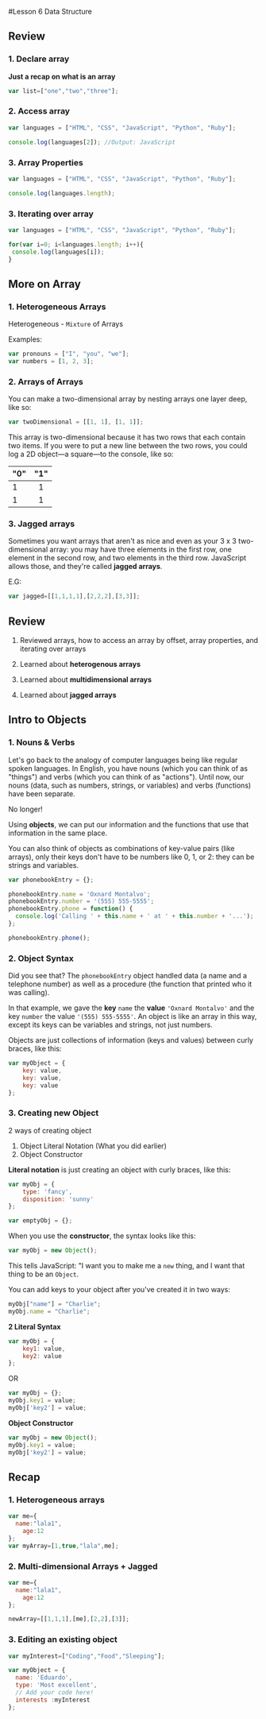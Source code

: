 #Lesson 6 Data Structure

## Review 
### 1. Declare array 

**Just a recap on what is an array**
```javascript
var list=["one","two","three"];
```

### 2. Access array
```javascript
var languages = ["HTML", "CSS", "JavaScript", "Python", "Ruby"];

console.log(languages[2]); //Output: JavaScript
```

### 3. Array Properties 
```javascript
var languages = ["HTML", "CSS", "JavaScript", "Python", "Ruby"];

console.log(languages.length);
```

### 3. Iterating over array 
```javascript
var languages = ["HTML", "CSS", "JavaScript", "Python", "Ruby"];

for(var i=0; i<languages.length; i++){
 console.log(languages[i]);   
}
```

## More on Array 
### 1. Heterogeneous Arrays
Heterogeneous - `Mixture` of Arrays

Examples: 
```javascript
var pronouns = ["I", "you", "we"];
var numbers = [1, 2, 3];
```

### 2. Arrays of Arrays 
You can make a two-dimensional array by nesting arrays one layer deep, like so:

```javascript
var twoDimensional = [[1, 1], [1, 1]];

```

This array is two-dimensional because it has two rows that each contain two items. If you were to put a new line between the two rows, you could log a 2D object—a square—to the console, like so:

| "0"   | "1"   | 
| ----  |:-----:| 
| 1     |   1   |
| 1     |   1   |

### 3. Jagged arrays

Sometimes you want arrays that aren't as nice and even as your 3 x 3 two-dimensional array: you may have three elements in the first row, one element in the second row, and two elements in the third row. JavaScript allows those, and they're called **jagged arrays**.

E.G:

```javascript
var jagged=[[1,1,1,1],[2,2,2],[3,3]];
```

## Review 

1. Reviewed arrays, how to access an array by offset, array properties, and iterating over arrays

2. Learned about **heterogenous arrays**

3. Learned about **multidimensional arrays**

4. Learned about **jagged arrays**


## Intro to Objects
### 1. Nouns & Verbs 
Let's go back to the analogy of computer languages being like regular spoken languages. In English, you have nouns (which you can think of as "things") and verbs (which you can think of as "actions"). Until now, our nouns (data, such as numbers, strings, or variables) and verbs (functions) have been separate.

No longer!

Using **objects**, we can put our information and the functions that use that information in the same place.

You can also think of objects as combinations of key-value pairs (like arrays), only their keys don't have to be numbers like 0, 1, or 2: they can be strings and variables.

```javascript
var phonebookEntry = {};

phonebookEntry.name = 'Oxnard Montalvo';
phonebookEntry.number = '(555) 555-5555';
phonebookEntry.phone = function() {
  console.log('Calling ' + this.name + ' at ' + this.number + '...');
};

phonebookEntry.phone();
```

### 2. Object Syntax

Did you see that? The `phonebookEntry` object handled data (a name and a telephone number) as well as a procedure (the function that printed who it was calling).

In that example, we gave the **key** `name` the **value** `'Oxnard Montalvo'` and the key `number` the value `'(555) 555-5555'`. An object is like an array in this way, except its keys can be variables and strings, not just numbers.

Objects are just collections of information (keys and values) between curly braces, like this:

```javascript
var myObject = {
    key: value,
    key: value,
    key: value
};
```

### 3. Creating new Object
2 ways of creating object 
1. Object Literal Notation (What you did earlier)
2. Object Constructor

**Literal notation** is just creating an object with curly braces, like this:

```javascript
var myObj = {
    type: 'fancy',
    disposition: 'sunny'
};

var emptyObj = {};
```

When you use the **constructor**, the syntax looks like this:

```javascript
var myObj = new Object();

```

This tells JavaScript: "I want you to make me a `new` thing, and I want that thing to be an `Object`.

You can add keys to your object after you've created it in two ways:

```javascript
myObj["name"] = "Charlie";
myObj.name = "Charlie";
```

**2 Literal Syntax**

```javascript
var myObj = {
    key1: value,
    key2: value
};

```
OR

```javascript
var myObj = {};
myObj.key1 = value;
myObj['key2'] = value;

```

**Object Constructor**

```javascript
var myObj = new Object();
myObj.key1 = value;
myObj['key2'] = value;
```

## Recap
### 1. Heterogeneous arrays

```javascript
var me={
  name:"lala1",  
    age:12
};
var myArray=[1,true,"lala",me];
```

### 2. Multi-dimensional Arrays + Jagged

```javascript
var me={
  name:"lala1",  
    age:12
};

newArray=[[1,1,1],[me],[2,2],[3]];
```

### 3. Editing an existing object

```javascript
var myInterest=["Coding","Food","Sleeping"];

var myObject = {
  name: 'Eduardo',
  type: 'Most excellent',
  // Add your code here!
  interests :myInterest
};
```